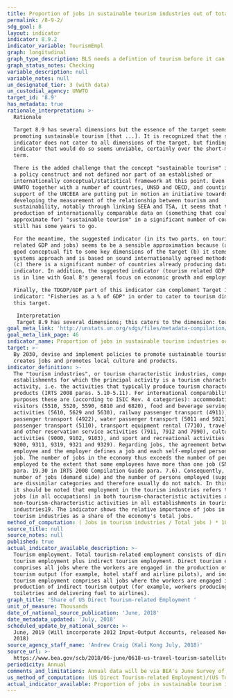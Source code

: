 ```yaml
---
title: Proportion of jobs in sustainable tourism industries out of total tourism jobs
permalink: /8-9-2/
sdg_goal: 8
layout: indicator
indicator: 8.9.2
indicator_variable: TourismEmpl
graph: longitudinal
graph_type_description: BLS needs a defintion of tourism before it can report
graph_status_notes: Checking
variable_description: null
variable_notes: null
un_designated_tier: 3 (with data)
un_custodial_agency: UNWTO
target_id: '8.9'
has_metadata: true
rationale_interpretation: >-
  Rationale 

  Target 8.9 has several dimensions but the essence of the target seems to be on
  promoting sustainable tourism [that ...]. It is recognized that the suggested
  indicator does not cater to all dimensions of the target, but finding one
  indicator that would do so seems unviable, certainly over the short-medium
  term. 

  There is the added challenge that the concept "sustainable tourism" is mainly
  a policy construct and not defined nor part of an established or
  internationally conceptual/statistical framework at this point. Even though
  UNWTO together with a number of countries, UNSD and OECD, and counting on the
  support of the UNCEEA are putting put in motion an initiative towards
  developing the measurement of the relationship between tourism and
  sustainability, notably through linking SEEA and TSA, it seems that the
  production of internationally comparable data on (something that could
  approximate for) "sustainable tourism" in a significant number of countries
  still has some years to go. 

  For the meantime, the suggested indicator (in its two parts, on tourism
  related GDP and jobs) seems to be a sensible approximation because (a) it is a
  good conceptual fit to some key dimensions of the target (b) it stems from a
  systems approach and is based on sound internationally agreed methodology, and
  (c) there is a significant number of countries already producing data for this
  indicator. In addition, the suggested indicator (tourism related GDP and jobs)
  is in line with Goal 8's general focus on economic growth and employment. 

  Finally, the TDGDP/GDP part of this indicator can complement Target 14.7's
  indicator: "Fisheries as a % of GDP" in order to cater to tourism dimension of
  this target. 

   Interpretation 
   Target 8.9 has several dimensions; this caters to the dimension: tourism that creates jobs. It could also give an indication on how successful the "promotion" of tourism as job creator is being: promote [...] tourism that creates jobs.
goal_meta_link: 'http://unstats.un.org/sdgs/files/metadata-compilation/Metadata-Goal-8.pdf'
goal_meta_link_page: 46
indicator_name: Proportion of jobs in sustainable tourism industries out of total tourism jobs
target: >-
  By 2030, devise and implement policies to promote sustainable tourism that
  creates jobs and promotes local culture and products.
indicator_definition: >-
  The "tourism industries", or tourism characteristic industries, comprise all
  establishments for which the principal activity is a tourism characteristic
  activity, i.e. the activities that typically produce tourism characteristic
  products (IRTS 2008 paras. 5.10-5.11). For international comparability
  purposes these are (according to ISIC Rev. 4 categories): accommodation for
  visitors (5510, 5520, 5590, 6810 and 6820), food and beverage serving
  activities (5610, 5629 and 5630), railway passenger transport (4911), road
  passenger transport (4922), water passenger transport (5011 and 5021), air
  passenger transport (5110), transport equipment rental (7710), travel agencies
  and other reservation service activities (7911, 7912 and 7990), cultural
  activities (9000, 9102, 9103), and sport and recreational activities (7721,
  9200, 9311, 9319, 9321 and 9329). Regarding jobs, the agreement between an
  employee and the employer defines a job and each self-employed person has a
  job. The number of jobs in the economy thus exceeds the number of persons
  employed to the extent that some employees have more than one job (SNA 2008
  para. 19.30 in IRTS 2008 Compilation Guide para. 7.6). Consequently, the
  number of jobs (demand side) and the number of persons employed (supply side)
  are dissimilar categories and therefore usually do not match. In this respect,
  it should be noted that employment in the tourism industries refers to all the
  jobs (in all occupations) in both tourism-characteristic activities and
  non-tourism-characteristic activities in all establishments in tourism
  industries19. The indicator shows the relative importance of jobs in the
  tourism industries as a share of the economy's total jobs.
method_of_computation: ( Jobs in tourism industries / Total jobs ) * 100
source_title: null
source_notes: null
published: true
actual_indicator_available_description: >-
  Tourism employment. Total tourism-related employment consists of direct
  tourism employment plus indirect tourism employment. Direct tourism employment
  comprises all jobs where the workers are engaged in the production of direct
  tourism output (for example, hotel staff and airline pilots), and indirect
  tourism employment comprises all jobs where the workers are engaged in the
  production of indirect tourism output (for example, workers producing hotel
  toiletries and delivering fuel to airlines).
graph_title: 'Share of US Direct Tourism-related Employment '
unit_of_measure: Thousands
date_of_national_source_publication: 'June, 2018'
date_metadata_updated: 'July, 2018'
scheduled_update_by_national_source: >-
  June, 2019 (Will incorporate 2012 Input-Output Accounts, released November 1,
  2018)
source_agency_staff_name: 'Andrew Craig (Kali Kong July, 2018)'
source_url: >-
  https://www.bea.gov/scb/2018/06-june/0618-us-travel-tourism-satellite-account.htm
periodicity: Annual
comments_and_limitations: Annual data will be via BEA's June Survey of Current Business
us_method_of_computation: (US Direct Tourism-related Employment)/(US Total Tourism-related Employment)
actual_indicator_available: Proportion of jobs in sustainable tourism industries out of total tourism jobs
---
```

